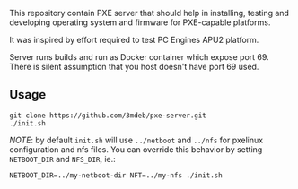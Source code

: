 This repository contain PXE server that should help in installing, testing and
developing operating system and firmware for PXE-capable platforms.

It was inspired by effort required to test PC Engines APU2 platform.

Server runs builds and run as Docker container which expose port 69. There is
silent assumption that you host doesn't have port 69 used.

Usage
-----

```
git clone https://github.com/3mdeb/pxe-server.git
./init.sh
```

_NOTE_: by default `init.sh` will use `../netboot` and `../nfs` for pxelinux
configuration and nfs files. You can override this behavior by setting
`NETBOOT_DIR` and `NFS_DIR`, ie.:

```
NETBOOT_DIR=../my-netboot-dir NFT=../my-nfs ./init.sh
```
